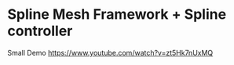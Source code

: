 # Spline Mesh Framework + Spline controller

Small Demo
https://www.youtube.com/watch?v=zt5Hk7nUxMQ
